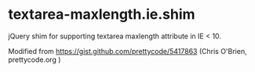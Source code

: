 textarea-maxlength.ie.shim
==========================

jQuery shim for supporting textarea maxlength attribute in IE &lt; 10.

Modified from https://gist.github.com/prettycode/5417863 (Chris O'Brien, prettycode.org )

